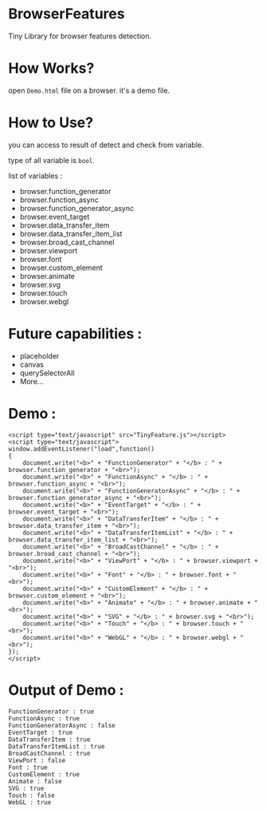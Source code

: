 # BrowserFeatures
Tiny Library for browser features detection.



# How Works?
open `Demo.html` file on a browser.
it's a demo file.

# How to Use?
you can access to result of detect and check from variable.

type of all variable is `bool`.

list of variables : 

- browser.function_generator
- browser.function_async
- browser.function_generator_async
- browser.event_target
- browser.data_transfer_item 
- browser.data_transfer_item_list
- browser.broad_cast_channel
- browser.viewport
- browser.font
- browser.custom_element
- browser.animate
- browser.svg
- browser.touch
- browser.webgl


# Future capabilities :
- placeholder
- canvas
- querySelectorAll
- More...


# Demo :
    <script type="text/javascript" src="TinyFeature.js"></script>
    <script type="text/javascript">
    window.addEventListener("load",function()
    {
        document.write("<b>" + "FunctionGenerator" + "</b> : " + browser.function_generator + "<br>");
        document.write("<b>" + "FunctionAsync" + "</b> : " + browser.function_async + "<br>");
        document.write("<b>" + "FunctionGeneratorAsync" + "</b> : " + browser.function_generator_async + "<br>");
        document.write("<b>" + "EventTarget" + "</b> : " + browser.event_target + "<br>");
        document.write("<b>" + "DataTransferItem" + "</b> : " + browser.data_transfer_item + "<br>");
        document.write("<b>" + "DataTransferItemList" + "</b> : " + browser.data_transfer_item_list + "<br>");
        document.write("<b>" + "BroadCastChannel" + "</b> : " + browser.broad_cast_channel + "<br>");
        document.write("<b>" + "ViewPort" + "</b> : " + browser.viewport + "<br>");
        document.write("<b>" + "Font" + "</b> : " + browser.font + "<br>");
        document.write("<b>" + "CustomElement" + "</b> : " + browser.custom_element + "<br>");
        document.write("<b>" + "Animate" + "</b> : " + browser.animate + "<br>");
        document.write("<b>" + "SVG" + "</b> : " + browser.svg + "<br>");
        document.write("<b>" + "Touch" + "</b> : " + browser.touch + "<br>");
        document.write("<b>" + "WebGL" + "</b> : " + browser.webgl + "<br>");
    });
    </script>

# Output of Demo :

    FunctionGenerator : true
    FunctionAsync : true
    FunctionGeneratorAsync : false
    EventTarget : true
    DataTransferItem : true
    DataTransferItemList : true
    BroadCastChannel : true
    ViewPort : false
    Font : true
    CustomElement : true
    Animate : false
    SVG : true
    Touch : false
    WebGL : true



